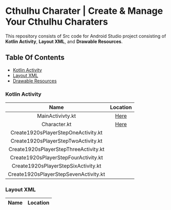 # Cthulhu Charater | Create & Manage Your Cthulhu Charaters
This repository consists of Src code for Android Studio project consisting of **Kotlin Activity**, **Layout XML**, and **Drawable Resources**.
## Table Of Contents
* [Kotlin Activity](#kotlin-activity)
* [Layout XML](#layout-xml)
* [Drawable Resources](#drawable-resources)

### Kotlin Activity
|                  Name                 |                Location                 |
| :-----------------------------------: | :------------------------------------------------------------------: | 
|           MainActivivty.kt            |  [Here](/src/main/java/com/example/cthulhucharacter/MainActivity.kt) |              
|             Character.kt              |  [Here](/src/main/java/com/example/cthulhucharacter/Character.kt)                                       |
|  Create1920sPlayerStepOneActivity.kt  |                                         |
|  Create1920sPlayerStepTwoActivity.kt  |                                         |
| Create1920sPlayerStepThreeActivity.kt |                                         |
| Create1920sPlayerStepFourActivity.kt  |                                         |
|  Create1920sPlayerStepSixActivity.kt  |                                         |
| Create1920sPlayerStepSevenActivity.kt |                                         |

### Layout XML 
| Name | Location |
| :--: | :------: |
